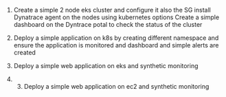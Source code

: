 1) Create a simple 2 node eks cluster and configure it also the SG
install Dynatrace agent on the nodes using kubernetes options
Create a simple dashboard on the Dyntrace potal to check the status of the cluster

2) Deploy a simple application on k8s by creating different namespace and ensure the application is monitored and dashboard and simple alerts are created

3) Deploy a simple web application on eks and synthetic monitoring 

4) 3) Deploy a simple web application on ec2 and synthetic monitoring
